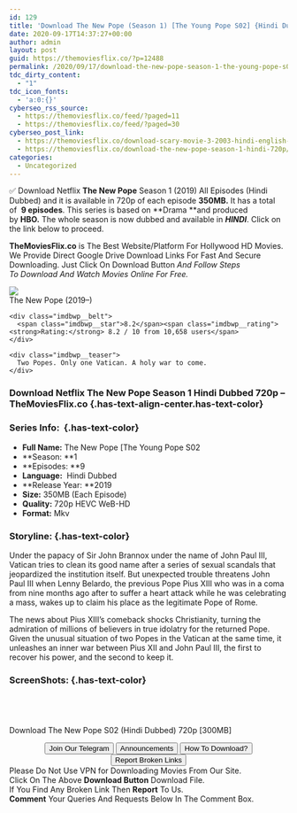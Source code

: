```yaml
---
id: 129
title: 'Download The New Pope (Season 1) [The Young Pope S02] {Hindi Dubbed} 720p WeB-HD [350MB]'
date: 2020-09-17T14:37:27+00:00
author: admin
layout: post
guid: https://themoviesflix.co/?p=12488
permalink: /2020/09/17/download-the-new-pope-season-1-the-young-pope-s02-hindi-dubbed-720p-web-hd-350mb/
tdc_dirty_content:
  - "1"
tdc_icon_fonts:
  - 'a:0:{}'
cyberseo_rss_source:
  - https://themoviesflix.co/feed/?paged=11
  - https://themoviesflix.co/feed/?paged=30
cyberseo_post_link:
  - https://themoviesflix.co/download-scary-movie-3-2003-hindi-english-480p-720p-1080p/
  - https://themoviesflix.co/download-the-new-pope-season-1-hindi-720p/
categories:
  - Uncategorized
---
```

✅ Download Netflix&nbsp;**The New Pope**&nbsp;Season 1 (2019) All Episodes (Hindi Dubbed) and it is available in&nbsp;720p&nbsp;of each episode&nbsp;**350MB.**&nbsp;It has a total of&nbsp;&nbsp;**9&nbsp;episodes**. This series is based on&nbsp;**Drama&nbsp;**and produced by&nbsp;**HBO.**&nbsp;The whole&nbsp;season is now dubbed and available in&nbsp;_**HINDI**_. Click on the link below to proceed.

**TheMoviesFlix.co**&nbsp;is The Best Website/Platform For Hollywood HD Movies. We Provide Direct Google Drive Download Links For Fast And Secure Downloading. Just Click On Download Button&nbsp;_And Follow Steps To&nbsp;Download And Watch Movies Online For Free._

<div class="imdbwp imdbwp--movie dark">
  <div class="imdbwp__thumb">
    <a class="imdbwp__link" target="_blank" title="The New Pope" href="https://www.imdb.com/title/tt7157248/" rel="nofollow noopener noreferrer"><img class="imdbwp__img" src="https://m.media-amazon.com/images/M/MV5BZGQzZDk2NTgtNTRjMS00MDI0LWIwZWQtNDZjODZhOGI1YzliXkEyXkFqcGdeQXVyMTkxNjUyNQ@@._V1_SX300.jpg" /></a>
  </div>
  
  <div class="imdbwp__content">
    <div class="imdbwp__header">
      <span class="imdbwp__title">The New Pope</span> (2019–)
    </div>
    
    <div class="imdbwp__belt">
      <span class="imdbwp__star">8.2</span><span class="imdbwp__rating"><strong>Rating:</strong> 8.2 / 10 from 10,658 users</span>
    </div>
    
    <div class="imdbwp__teaser">
      Two Popes. Only one Vatican. A holy war to come.
    </div>
  </div>
</div>

### Download Netflix The New Pope Season 1 Hindi Dubbed 720p – TheMoviesFlix.co {.has-text-align-center.has-text-color}

### Series Info:&nbsp; {.has-text-color}

  * **Full Name:**&nbsp;The New Pope [The Young Pope S02
  * **Season:&nbsp;**1
  * **Episodes:&nbsp;**9
  * **Language:**&nbsp; Hindi Dubbed
  * **Release Year:&nbsp;**2019
  * **Size:**&nbsp;350MB (Each Episode)
  * **Quality:**&nbsp;720p HEVC WeB-HD
  * **Format:**&nbsp;Mkv

### Storyline: {.has-text-color}

Under the papacy of Sir John Brannox under the name of John Paul III, Vatican tries to clean its good name after a series of sexual scandals that jeopardized the institution itself. But unexpected trouble threatens John Paul III when Lenny Belardo, the previous Pope Pius XIII who was in a coma from nine months ago after to suffer a heart attack while he was celebrating a mass, wakes up to claim his place as the legitimate Pope of Rome.

The news about Pius XIII’s comeback shocks Christianity, turning the admiration of millions of believers in true idolatry for the returned Pope. Given the unusual situation of two Popes in the Vatican at the same time, it unleashes an inner war between Pius XII and John Paul III, the first to recover his power, and the second to keep it.

### ScreenShots: {.has-text-color}

<div class="wp-block-image">
  <figure class="aligncenter"><img src="https://i.imgur.com/EO024BC.jpg" alt /></figure>
</div>

<div class="wp-block-image">
  <figure class="aligncenter"><img src="https://i.imgur.com/RPb2CT7.jpg" alt /></figure>
</div>

<div class="wp-block-image">
  <figure class="aligncenter"><img src="https://i.imgur.com/5adbEkm.jpg" alt /></figure>
</div>

<div class="wp-block-image">
  <figure class="aligncenter"><img src="https://i.imgur.com/M0XOv9Q.jpg" alt /></figure>
</div>

<p class="has-text-align-center has-text-color has-medium-font-size">
  Download The New Pope S02 (Hindi Dubbed) 720p [300MB]
</p>

<center>
</center>

<center>
  <a href="https://t.me/themoviesflixcom" target="_blank" data-wpel-link="external" rel="nofollow external noopener noreferrer"><button class="button button5">Join Our Telegram</button></a> <a href="https://themoviesflix.co/download-the-new-pope-season-1-hindi-720p/#" target="_blank" data-wpel-link="external" rel="nofollow external noopener noreferrer"><button class="button button5">Announcements</button></a> <a href="https://themoviesflix.com/how-to-download/" target="_blank" data-wpel-link="external" rel="nofollow external noopener noreferrer"><button class="button button5">How To Download?</button></a> <a href="https://themoviesflix.co/download-the-new-pope-season-1-hindi-720p/#" target="_blank" data-wpel-link="external" rel="nofollow external noopener noreferrer"><button class="button button5">Report Broken Links</button></a>
</center>

<div class="alert alert-danger">
  Please Do Not Use VPN for Downloading Movies From Our Site.
</div>

<div class="alert alert-success">
  Click On The Above <strong>Download Button</strong> Download File.
</div>

<div class="alert alert-warning">
  If You Find Any Broken Link Then <strong>Report</strong> To Us.
</div>

<div class="alert alert-info">
  <strong>Comment</strong> Your Queries And Requests Below In The Comment Box.
</div>